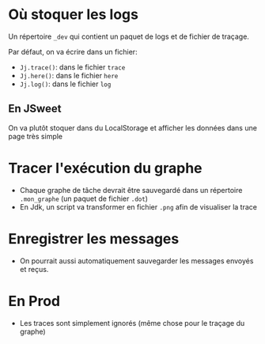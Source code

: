 # Où stoquer les logs

Un répertoire `_dev` qui contient un paquet de logs et de fichier de traçage.

Par défaut, on va écrire dans un fichier:

* `Jj.trace()`: dans le fichier `trace`
* `Jj.here()`: dans le fichier `here`
* `Jj.log()`: dans le fichier `log`

## En JSweet

On va plutôt stoquer dans du LocalStorage et afficher les données dans une page très simple

# Tracer l'exécution du graphe

* Chaque graphe de tâche devrait être sauvegardé dans un répertoire `.mon_graphe` (un paquet de fichier `.dot`)
* En Jdk, un script va transformer en fichier `.png` afin de visualiser la trace

# Enregistrer les messages

* On pourrait aussi automatiquement sauvegarder les messages envoyés et reçus.

# En Prod

* Les traces sont simplement ignorés (même chose pour le traçage du graphe)
